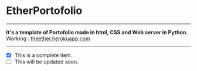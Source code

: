 # **EtherPortofolio**
---
**It's a template of Portofolio made in html, CSS and Web server in Python.**
<br />
Working : [theether.herokuapp.com](https://theether.herokuapp.com)
****
- [x] This is a complete item.
- [ ] This will be updated soon.

